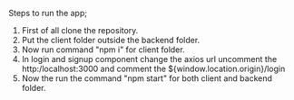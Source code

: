 Steps to run the app;
1. First of all clone the repository.
2. Put the client folder outside the backend folder.
3. Now run command "npm i" for client folder.
4. In login and signup component change the axios url
   uncomment the http:/localhost:3000 and comment the ${window.location.origin}/login
5. Now the run the command "npm start" for both client and backend folder.
   
